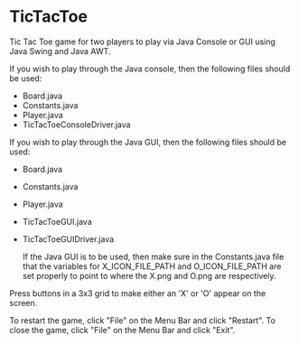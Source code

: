 # TicTacToe

Tic Tac Toe game for two players to play via Java Console or GUI using Java Swing and Java AWT. 

If you wish to play through the Java console, then the following files should be used:
- Board.java
- Constants.java
- Player.java
- TicTacToeConsoleDriver.java
    
If you wish to play through the Java GUI, then the following files should be used:
- Board.java
- Constants.java
- Player.java
- TicTacToeGUI.java
- TicTacToeGUIDriver.java
    
    If the Java GUI is to be used, then make sure in the Constants.java file that the variables for X_ICON_FILE_PATH and O_ICON_FILE_PATH are set properly to point to where the X.png and O.png are respectively.
    
    
Press buttons in a 3x3 grid to make either an 'X' or 'O' appear on the screen. 

To restart the game, click "File" on the Menu Bar and click "Restart". 
To close the game, click "File" on the Menu Bar and click "Exit".
